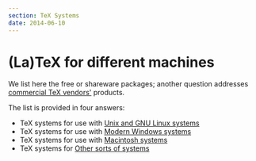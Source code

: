 ```yaml
---
section: TeX Systems
date: 2014-06-10
---
```


# (La)TeX for different machines

We list here the free or shareware packages;
  another question addresses
  [commercial TeX vendors'](FAQ-commercial.md) products.

The list is provided in four answers:
  

-  TeX systems for use with
    [Unix and GNU Linux systems](FAQ-sysunix.md)
-  TeX systems for use with 
    [Modern Windows systems](FAQ-syswin32.md)
-  TeX systems for use with 
    [Macintosh systems](FAQ-sysmac.md)
-  TeX systems for 
    [Other sorts of systems](FAQ-sysother.md)

